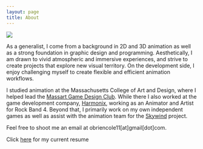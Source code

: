 ```yaml
---
layout: page
title: About
---
```

![](/uploads/2017/04/26/newProfile2017.png)

As a generalist, I come from a background in 2D and 3D animation as well as a strong foundation in graphic design and programming. Aesthetically, I am drawn to vivid atmospheric and immersive experiences, and strive to create projects that explore new visual territory. On the development side, I enjoy challenging myself to create flexible and efficient animation workflows.


I studied animation at the Massachusetts College of Art and Design, where I helped lead the [Massart Game Design Club](https://www.facebook.com/groups/Massart.GDC/). While there I also worked at the game development company, [Harmonix](http://www.harmonixmusic.com/), working as an Animator and Artist for Rock Band 4. Beyond that, I primarily work on my own independent games as well as assist with the animation team for the [Skywind](https://www.youtube.com/watch?v=PewuaPKnhnc) project.


Feel free to shoot me an email at obriencole11[at]gmail[dot]com.


Click [here](http://obriencole11.github.io/portfolio/img/resume.pdf) for my current resume


